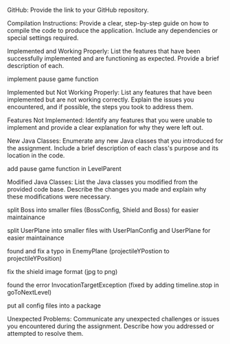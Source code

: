 GitHub: Provide the link to your GitHub repository.

Compilation Instructions: Provide a clear, step-by-step guide on how to compile the code to produce the application. Include any dependencies or special settings required.

Implemented and Working Properly: List the features that have been successfully implemented and are functioning as expected. Provide a brief description of each.

  implement pause game function

Implemented but Not Working Properly: List any features that have been implemented but are not working correctly. Explain the issues you encountered, and if possible, the steps you took to address them.

Features Not Implemented: Identify any features that you were unable to implement and provide a clear explanation for why they were left out.

New Java Classes: Enumerate any new Java classes that you introduced for the assignment. Include a brief description of each class's purpose and its location in the code.

  add pause game function in LevelParent

Modified Java Classes: List the Java classes you modified from the provided code base. Describe the changes you made and explain why these modifications were necessary.

  split Boss into smaller files (BossConfig, Shield and Boss) for easier maintainance
  
  split UserPlane into smaller files with UserPlanConfig and UserPlane for easier maintainance
  
  found and fix a typo in EnemyPlane (projectileYPostion to projectileYPosition)
  
  fix the shield image format (jpg to png)
  
  found the error InvocationTargetException (fixed by adding timeline.stop in goToNextLevel)

  put all config files into a package

Unexpected Problems: Communicate any unexpected challenges or issues you encountered during the assignment. Describe how you addressed or attempted to resolve them.
